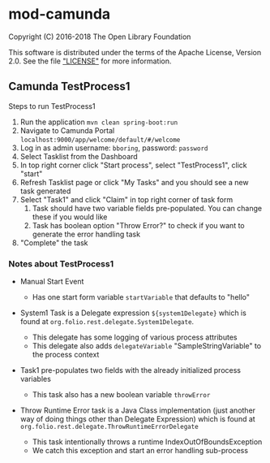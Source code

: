 # mod-camunda

Copyright (C) 2016-2018 The Open Library Foundation

This software is distributed under the terms of the Apache License, Version 2.0.
See the file ["LICENSE"](LICENSE) for more information.

## Camunda TestProcess1
Steps to run TestProcess1

1. Run the application `mvn clean spring-boot:run`
1. Navigate to Camunda Portal `localhost:9000/app/welcome/default/#/welcome`
1. Log in as admin username: `bboring`, password: `password`
1. Select Tasklist from the Dashboard
1. In top right corner click "Start process", select "TestProcess1", click "start"
1. Refresh Tasklist page or click "My Tasks" and you should see a new task generated
1. Select "Task1" and click "Claim" in top right corner of task form
    1. Task should have two variable fields pre-populated. You can change these if you would like
    1. Task has boolean option "Throw Error?" to check if you want to generate the error handling task
1. "Complete" the task

### Notes about TestProcess1
* Manual Start Event
  * Has one start form variable `startVariable` that defaults to "hello"

* System1 Task is a Delegate expression `${system1Delegate}` which is found at `org.folio.rest.delegate.System1Delegate`. 
  * This delegate has some logging of various process attributes
  * This delegate also adds `delegateVariable` "SampleStringVariable" to the process context

* Task1 pre-populates two fields with the already initialized process variables
  * This task also has a new boolean variable `throwError`
  
* Throw Runtime Error task is a Java Class implementation (just another way of doing things other than Delegate Expression) which is found at `org.folio.rest.delegate.ThrowRuntimeErrorDelegate`
  * This task intentionally throws a runtime IndexOutOfBoundsException
  * We catch this exception and start an error handling sub-process
